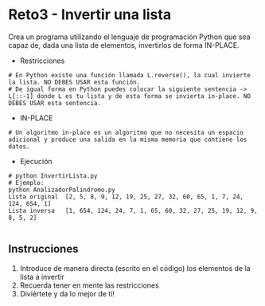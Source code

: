 Reto3 - Invertir una lista
==============
Crea un programa utilizando el lenguaje de programación Python que sea capaz de, dada una lista de elementos, invertirlos de forma IN-PLACE.

- Restricciones
```
# En Python existe una función llamada L.reverse(), la cual invierte la lista. NO DEBES USAR esta función.
# De igual forma en Python puedes colocar la siguiente sentencia -> L[::-1] donde L es tu lista y de esta forma se invierta in-place. NO DEBES USAR esta sentencia. 
```

- IN-PLACE
```
# Un algoritmo in-place es un algoritmo que no necesita un espacio adicional y produce una salida en la misma memoria que contiene los datos.
```

- Ejecución
```
# python InvertirLista.py
# Ejemplo:
python AnalizadorPalindromo.py
Lista original  [2, 5, 8, 9, 12, 19, 25, 27, 32, 60, 65, 1, 7, 24, 124, 654, 1]
Lista inversa   [1, 654, 124, 24, 7, 1, 65, 60, 32, 27, 25, 19, 12, 9, 8, 5, 2]
 
```

Instrucciones
--------------------
1. Introduce de manera directa (escrito en el código) los elementos de la lista a invertir
2. Recuerda tener en mente las restricciones
3. Diviértete y da lo mejor de ti!
